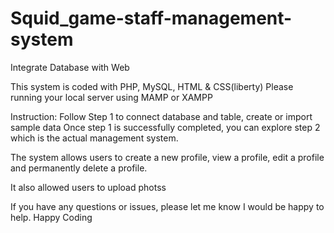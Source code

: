# Squid_game-staff-management-system
Integrate Database with Web

This system is coded with PHP, MySQL, HTML & CSS(liberty)
Please running your local server using MAMP or XAMPP

Instruction:
Follow Step 1 to connect database and table, create or import sample data
Once step 1 is successfully completed, you can explore step 2 which is the actual management system. 

The system allows users to create a new profile, view a profile, edit a profile and permanently delete a profile.

It also allowed users to upload photss

If you have any questions or issues, please let me know I would be happy to help.
Happy Coding

